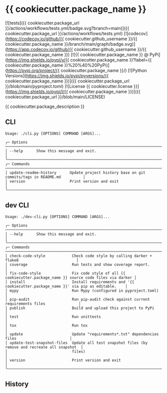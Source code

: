 # {{ cookiecutter.package_name }}

[![tests]({{ cookiecutter.package_url }}/actions/workflows/tests.yml/badge.svg?branch=main)]({{ cookiecutter.package_url }}/actions/workflows/tests.yml)
[![codecov](https://codecov.io/github/{{ cookiecutter.github_username }}/{{ cookiecutter.package_name }}/branch/main/graph/badge.svg)](https://app.codecov.io/github/{{ cookiecutter.github_username }}/{{ cookiecutter.package_name }})
[![{{ cookiecutter.package_name }} @ PyPi](https://img.shields.io/pypi/v/{{ cookiecutter.package_name }}?label={{ cookiecutter.package_name }}%20%40%20PyPi)](https://pypi.org/project/{{ cookiecutter.package_name }}/)
[![Python Versions](https://img.shields.io/pypi/pyversions/{{ cookiecutter.package_name }})]({{ cookiecutter.package_url }}/blob/main/pyproject.toml)
[![License {{ cookiecutter.license }}](https://img.shields.io/pypi/l/{{ cookiecutter.package_name }})]({{ cookiecutter.package_url }}/blob/main/LICENSE)

{{ cookiecutter.package_description }}

## CLI

[comment]: <> (✂✂✂ auto generated main help start ✂✂✂)
```
Usage: ./cli.py [OPTIONS] COMMAND [ARGS]...

╭─ Options ────────────────────────────────────────────────────────────────────────────────────────╮
│ --help      Show this message and exit.                                                          │
╰──────────────────────────────────────────────────────────────────────────────────────────────────╯
╭─ Commands ───────────────────────────────────────────────────────────────────────────────────────╮
│ update-readme-history      Update project history base on git commits/tags in README.md          │
│ version                    Print version and exit                                                │
╰──────────────────────────────────────────────────────────────────────────────────────────────────╯
```
[comment]: <> (✂✂✂ auto generated main help end ✂✂✂)


## dev CLI

[comment]: <> (✂✂✂ auto generated dev help start ✂✂✂)
```
Usage: ./dev-cli.py [OPTIONS] COMMAND [ARGS]...

╭─ Options ────────────────────────────────────────────────────────────────────────────────────────╮
│ --help      Show this message and exit.                                                          │
╰──────────────────────────────────────────────────────────────────────────────────────────────────╯
╭─ Commands ───────────────────────────────────────────────────────────────────────────────────────╮
│ check-code-style            Check code style by calling darker + flake8                          │
│ coverage                    Run tests and show coverage report.                                  │
│ fix-code-style              Fix code style of all {{ cookiecutter.package_name }} source code files via darker │
│ install                     Install requirements and '{{ cookiecutter.package_name }}' via pip as editable.    │
│ mypy                        Run Mypy (configured in pyproject.toml)                              │
│ pip-audit                   Run pip-audit check against current requirements files               │
│ publish                     Build and upload this project to PyPi                                │
│ test                        Run unittests                                                        │
│ tox                         Run tox                                                              │
│ update                      Update "requirements*.txt" dependencies files                        │
│ update-test-snapshot-files  Update all test snapshot files (by remove and recreate all snapshot  │
│                             files)                                                               │
│ version                     Print version and exit                                               │
╰──────────────────────────────────────────────────────────────────────────────────────────────────╯
```
[comment]: <> (✂✂✂ auto generated dev help end ✂✂✂)


## History

[comment]: <> (✂✂✂ auto generated history start ✂✂✂)



[comment]: <> (✂✂✂ auto generated history end ✂✂✂)
